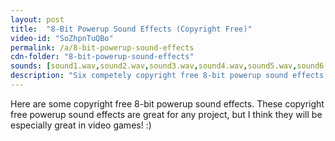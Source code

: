 ```yaml
---
layout: post
title:  "8-Bit Powerup Sound Effects (Copyright Free)"
video-id: "SoZhpnTuQBo"
permalink: /a/8-bit-powerup-sound-effects
cdn-folder: "8-bit-powerup-sound-effects"
sounds: [sound1.wav,sound2.wav,sound3.wav,sound4.wav,sound5.wav,sound6.wav,sound7.wav,sound8.wav,sound9.wav,sound10.wav]
description: "Six competely copyright free 8-bit powerup sound effects. Amazing for video games, film projects, and more!"
---
```


Here are some copyright free 8-bit powerup sound effects. These copyright free powerup sound effects are great for any project, but I think they will be especially great in video games! :) 